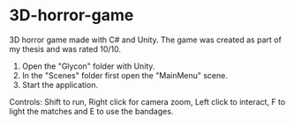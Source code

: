 # 3D-horror-game
3D horror game made with C# and Unity.
The game was created as part of my thesis and was rated 10/10.

1. Open the "Glycon" folder with Unity.
2. In the "Scenes" folder first open the "MainMenu" scene.
3. Start the application.

Controls: Shift to run, Right click for camera zoom, Left click to interact, F to light the matches and E to use the bandages.
